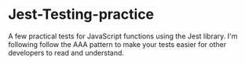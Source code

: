 # Jest-Testing-practice
A few practical tests for JavaScript functions using the Jest library. I'm following follow the AAA pattern to make your tests easier for other developers to read and understand. 
